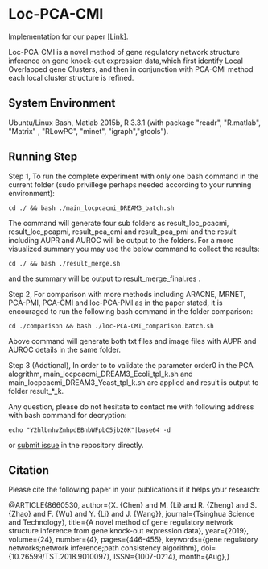 # Loc-PCA-CMI

Implementation for our paper [[Link]](https://ieeexplore.ieee.org/stamp/stamp.jsp?tp=&arnumber=8660530).

Loc-PCA-CMI is a novel method of gene regulatory network structure inference on gene knock-out expression data,which first identify Local Overlapped gene Clusters,  and then in conjunction with PCA-CMI method each local cluster structure is refined.

## System Environment
Ubuntu/Linux Bash, Matlab 2015b, R 3.3.1 (with package "readr", "R.matlab", "Matrix" , "RLowPC", "minet", "igraph","gtools").

## Running Step

Step 1,  To run the complete experiment with only one bash command in the current folder (sudo privillege perhaps needed according to your running environment):
```{bash}
cd ./ && bash ./main_locpcacmi_DREAM3_batch.sh
```

The command will generate four sub folders as result_loc_pcacmi, result_loc_pcapmi, result_pca_cmi and result_pca_pmi and the result including AUPR and AUROC will be output to the folders. For a more visualized summary you may use the below command to collect the  results:
```{bash}
cd ./ && bash ./result_merge.sh
```
and the summary will be output to result_merge_final.res .

Step 2, For comparison with more methods including ARACNE, MRNET, PCA-PMI, PCA-CMI and loc-PCA-PMI as in the paper stated,  it is encouraged to run the following bash command in the folder comparison:
```{bash}
cd ./comparison && bash ./loc-PCA-CMI_comparison.batch.sh 
```

Above command will generate both txt files and image files with AUPR and AUROC details in the same folder. 

Step 3 (Addtional), In order to to validate the parameter order0 in the PCA alogrithm,  main_locpcacmi_DREAM3_Ecoli_tpl_k.sh and main_locpcacmi_DREAM3_Yeast_tpl_k.sh are applied and result is output to folder result_*_k.

Any question, please do not hesitate to  contact me with following address with bash command for decryption:

```{bash} 
echo "Y2hlbnhvZmhpdEBnbWFpbC5jb20K"|base64 -d
```
or [submit issue](https://github.com/chenxofhit/Loc-PCA-CMI/issues) in the repository directly.

## Citation

Please cite the following paper in your publications if it helps your research:

@ARTICLE{8660530, 
author={X. {Chen} and M. {Li} and R. {Zheng} and S. {Zhao} and F. {Wu} and Y. {Li} and J. {Wang}}, 
journal={Tsinghua Science and Technology}, 
title={A novel method of gene regulatory network structure inference from gene knock-out expression data}, 
year={2019}, 
volume={24}, 
number={4}, 
pages={446-455}, 
keywords={gene regulatory networks;network inference;path consistency algorithm}, 
doi={10.26599/TST.2018.9010097}, 
ISSN={1007-0214}, 
month={Aug},}
